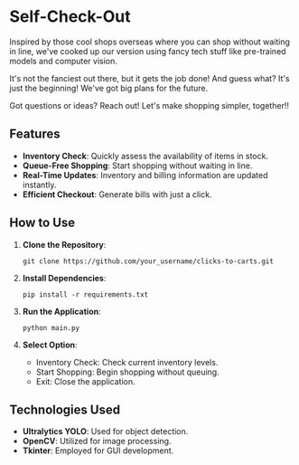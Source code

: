 # Self-Check-Out

Inspired by those cool shops overseas where you can shop without waiting in line, we've cooked up our version using fancy tech stuff like pre-trained models and computer vision.

It's not the fanciest out there, but it gets the job done! And guess what? It's just the beginning! We've got big plans for the future.

Got questions or ideas? Reach out! Let's make shopping simpler, together!!



## Features

- **Inventory Check**: Quickly assess the availability of items in stock.
- **Queue-Free Shopping**: Start shopping without waiting in line.
- **Real-Time Updates**: Inventory and billing information are updated instantly.
- **Efficient Checkout**: Generate bills with just a click.

## How to Use

1. **Clone the Repository**:

   ```
   git clone https://github.com/your_username/clicks-to-carts.git
   ```

2. **Install Dependencies**:

   ```
   pip install -r requirements.txt
   ```

3. **Run the Application**:

   ```
   python main.py
   ```

4. **Select Option**:
   - Inventory Check: Check current inventory levels.
   - Start Shopping: Begin shopping without queuing.
   - Exit: Close the application.



## Technologies Used

- **Ultralytics YOLO**: Used for object detection.
- **OpenCV**: Utilized for image processing.
- **Tkinter**: Employed for GUI development.

